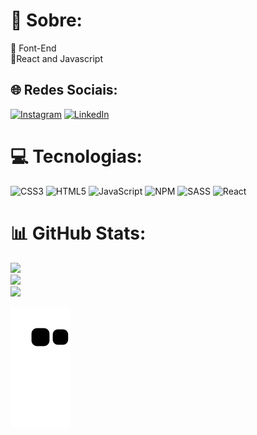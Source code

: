  
 
# 💫 Sobre:
🔭 Font-End<br>🌱React and Javascript<br>


## 🌐 Redes Sociais:
[![Instagram](https://img.shields.io/badge/Instagram-%23E4405F.svg?logo=Instagram&logoColor=white)](https://instagram.com/_vih0_) [![LinkedIn](https://img.shields.io/badge/LinkedIn-%230077B5.svg?logo=linkedin&logoColor=white)](https://www.linkedin.com/in/vitoria-araujo-635ab81b4/) 

# 💻 Tecnologias:
![CSS3](https://img.shields.io/badge/css3-%231572B6.svg?style=for-the-badge&logo=css3&logoColor=white) ![HTML5](https://img.shields.io/badge/html5-%23E34F26.svg?style=for-the-badge&logo=html5&logoColor=white) ![JavaScript](https://img.shields.io/badge/javascript-%23323330.svg?style=for-the-badge&logo=javascript&logoColor=%23F7DF1E) ![NPM](https://img.shields.io/badge/NPM-%23000000.svg?style=for-the-badge&logo=npm&logoColor=white) ![SASS](https://img.shields.io/badge/SASS-hotpink.svg?style=for-the-badge&logo=SASS&logoColor=white) ![React](https://img.shields.io/badge/react-%2320232a.svg?style=for-the-badge&logo=react&logoColor=%2361DAFB)
# 📊 GitHub Stats:
![](https://github-readme-stats.vercel.app/api?username=vih0&theme=dracula&hide_border=false&include_all_commits=true&count_private=true)<br/>
![](https://github-readme-streak-stats.herokuapp.com/?user=vih0&theme=dracula&hide_border=false)<br/>
![](https://github-readme-stats.vercel.app/api/top-langs/?username=vih0&theme=dracula&hide_border=false&include_all_commits=true&count_private=true&layout=compact)



<!-- Proudly created with GPRM ( https://gprm.itsvg.in ) -->
          
 
 
 
 
 
 
 
 
 
 
 
 
![Snake animation](https://github.com/rafaballerini/rafaballerini/blob/output/github-contribution-grid-snake.svg)
